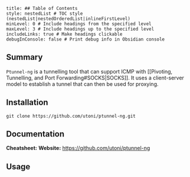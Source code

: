 ```table-of-contents
title: ## Table of Contents
style: nestedList # TOC style (nestedList|nestedOrderedList|inlineFirstLevel)
minLevel: 0 # Include headings from the specified level
maxLevel: 3 # Include headings up to the specified level
includeLinks: true # Make headings clickable
debugInConsole: false # Print debug info in Obsidian console
```

## Summary
`Ptunnel-ng` is a tunnelling tool that can support ICMP with [[Pivoting, Tunnelling, and Port Forwarding#SOCKS|SOCKS]]. It uses a client-server model to establish a tunnel that can then be used for proxying.

## Installation
```
git clone https://github.com/utoni/ptunnel-ng.git
```

## Documentation
**Cheatsheet:** 
**Website:** https://github.com/utoni/ptunnel-ng
## Usage
